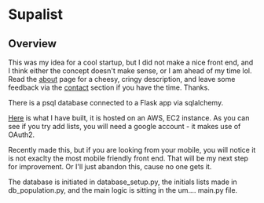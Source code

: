 # Supalist

## Overview

This was my idea for a cool startup, but I did not make a nice front end, and I think either the concept doesn't make sense, or 
I am ahead of my time lol. Read the [about](http://supalist.co/about/) page for a cheesy, cringy description, and leave some feedback via the [contact](mailto:supalist1@gmail.com?Subject=FeedbackViaGithub) section if you have the time. Thanks.

There is a psql database connected to a Flask app via sqlalchemy. 

[Here](http://supalist.co/) is what I have built, it is hosted on an AWS, EC2 instance. As you can see if you try add lists, you will need
a google account - it makes use of OAuth2. 

Recently made this, but if you are looking from your mobile, you will notice it is not exaclty the most mobile friendly front end. 
That will be my next step for improvement. Or I'll just abandon this, cause no one gets it. 

The database is initiated in database_setup.py, the initials lists made in db_population.py, and the main logic is sitting
in the um.... main.py file. 
